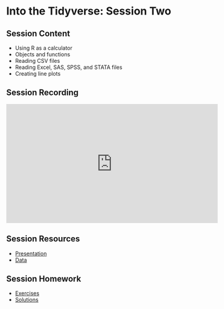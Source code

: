 # Into the Tidyverse: Session Two

## Session Content

- Using R as a calculator
- Objects and functions	
- Reading CSV files	
- Reading Excel, SAS, SPSS, and STATA files	
- Creating line plots

## Session Recording

<iframe width="560" height="315" src="https://www.youtube.com/embed/j9ih_9A4eS4" frameborder="0" allow="accelerometer; autoplay; clipboard-write; encrypted-media; gyroscope; picture-in-picture" allowfullscreen></iframe>

## Session Resources

- [Presentation](https://warwickdatasciencesociety.github.io/into-the-tidyverse/session-two/session_two_presentation.html)
- [Data](https://github.com/warwickdatasciencesociety/into-the-tidyverse/tree/master/resources/session-two/data)

## Session Homework

- [Exercises](https://warwickdatasciencesociety.github.io/into-the-tidyverse/session-two/session_two_exercises.nb.html#/)
- [Solutions](https://warwickdatasciencesociety.github.io/into-the-tidyverse/session-two/session_two_solutions.nb.html#/)

